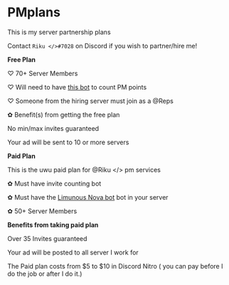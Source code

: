 # PMplans
This is my server partnership plans

Contact `Riku </>#7028` on Discord if you wish to partner/hire me!


**__Free Plan__**

♡ 70+ Server Members

♡ Will need to have [this bot](https://discord.com/api/oauth2/authorize?client_id=711428816127393844&permissions=122272738390&scope=bot%20applications.commands) to count PM points

♡ Someone from the hiring server must join as a @Reps

✿ Benefit(s) from getting the free plan

No min/max invites guaranteed

Your ad will be sent to 10 or more servers

**__Paid Plan__**

This is the uwu paid plan for @Riku </> pm services

✿ Must have invite counting bot

✿ Must have the [Limunous Nova bot](https://discord.com/api/oauth2/authorize?client_id=711428816127393844&permissions=122272738390&scope=bot%20applications.commands) bot in your server 

✿ 50+ Server Members

**__Benefits from taking paid plan__**

Over 35 Invites guaranteed

Your ad will be posted to all server I work for

The Paid plan costs from $5 to $10 in Discord Nitro ( you can pay before I do the job or after I do it.)
